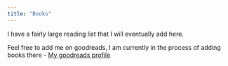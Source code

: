 ```yaml
---
title: "Books"
---
```

I have a fairly large reading list that I will eventually add here.

Feel free to add me on goodreads, I am currently in the process of adding books there - [My goodreads profile](https://www.goodreads.com/user/show/185954647-jesse-owen)